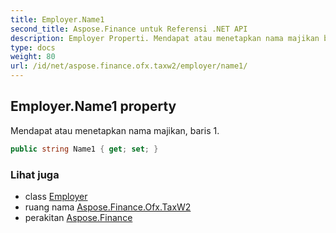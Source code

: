 ```yaml
---
title: Employer.Name1
second_title: Aspose.Finance untuk Referensi .NET API
description: Employer Properti. Mendapat atau menetapkan nama majikan baris 1.
type: docs
weight: 80
url: /id/net/aspose.finance.ofx.taxw2/employer/name1/
---
```

## Employer.Name1 property

Mendapat atau menetapkan nama majikan, baris 1.

```csharp
public string Name1 { get; set; }
```

### Lihat juga

* class [Employer](../)
* ruang nama [Aspose.Finance.Ofx.TaxW2](../../employer/)
* perakitan [Aspose.Finance](../../../)


